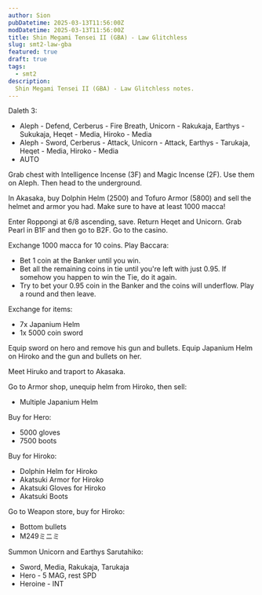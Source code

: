 ```yaml
---
author: Sion
pubDatetime: 2025-03-13T11:56:00Z
modDatetime: 2025-03-13T11:56:00Z
title: Shin Megami Tensei II (GBA) - Law Glitchless
slug: smt2-law-gba
featured: true
draft: true
tags:
  - smt2
description:
  Shin Megami Tensei II (GBA) - Law Glitchless notes. 
---
```


Daleth 3:
- Aleph - Defend, Cerberus - Fire Breath, Unicorn - Rakukaja, Earthys - Sukukaja, Heqet - Media, Hiroko - Media
- Aleph - Sword, Cerberus - Attack, Unicorn - Attack, Earthys - Tarukaja, Heqet - Media, Hiroko - Media
- AUTO

Grab chest with Intelligence Incense (3F) and Magic Incense (2F).  Use them on Aleph. Then head to the underground.

In Akasaka, buy Dolphin Helm (2500) and Tofuro Armor (5800) and sell the helmet and armor you had. Make sure to have at least 1000 macca!

Enter Roppongi at 6/8 ascending, save. Return Heqet and Unicorn. Grab Pearl in B1F and then go to B2F. Go to the casino.

Exchange 1000 macca for 10 coins. Play Baccara:
- Bet 1 coin at the Banker until you win.
- Bet all the remaining coins in tie until you're left with just 0.95. If somehow you happen to win the Tie, do it again.
- Try to bet your 0.95 coin in the Banker and the coins will underflow. Play a round and then leave.

Exchange for items:
- 7x Japanium Helm
- 1x 5000 coin sword

Equip sword on hero and remove his gun and bullets. Equip Japanium Helm on Hiroko and the gun and bullets on her.

Meet Hiruko and traport to Akasaka.

Go to Armor shop, unequip helm from Hiroko, then sell:
- Multiple Japanium Helm

Buy for Hero:
- 5000 gloves
- 7500 boots

Buy for Hiroko:
- Dolphin Helm for Hiroko
- Akatsuki Armor for Hiroko
- Akatsuki Gloves for Hiroko
- Akatsuki Boots

Go to Weapon store, buy for Hiroko:
- Bottom bullets
- M249ミニミ


Summon Unicorn and Earthys
Sarutahiko:
- Sword, Media, Rakukaja, Tarukaja
- Hero - 5 MAG, rest SPD
- Heroine - INT





